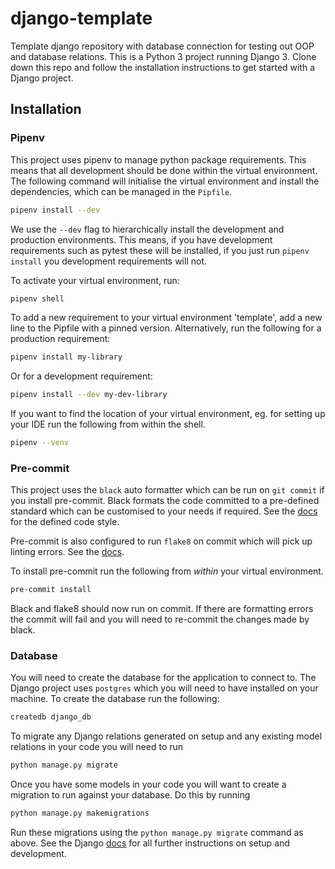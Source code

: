 # django-template
Template django repository with database connection for testing out OOP and database relations.
This is a Python 3 project running Django 3. Clone down this repo and follow the installation instructions
to get started with a Django project.

## Installation

### Pipenv
This project uses pipenv to manage python package requirements. This means that all development should be done
within the virtual environment. The following command will initialise the virtual environment and install the
dependencies, which can be managed in the `Pipfile`.

```bash
pipenv install --dev
```

We use the `--dev` flag to hierarchically install the development and production environments. This means,
if you have development requirements such as pytest these will be installed, if you just run `pipenv install`
you development requirements will not.

To activate your virtual environment, run:

```bash
pipenv shell
```

To add a new requirement to your virtual environment 'template', add a new line to the Pipfile
with a pinned version. Alternatively, run the following for a production requirement:

```bash
pipenv install my-library
```

Or for a development requirement:

```bash
pipenv install --dev my-dev-library
```

If you want to find the location of your virtual environment, eg. for setting up your IDE run the
following from within the shell.

```bash
pipenv --venv
```

### Pre-commit
This project uses the `black` auto formatter which can be run on `git commit` if you install pre-commit.
Black formats the code committed to a pre-defined standard which can be customised to your needs if required.
See the [docs](https://black.readthedocs.io/en/stable/) for the defined code style.

Pre-commit is also configured to run `flake8` on commit which will pick up linting errors. See the [docs](https://pypi.org/project/flake8/).

To install pre-commit run the following from *within* your virtual environment.

```bash
pre-commit install
```

Black and flake8 should now run on commit. If there are formatting errors the commit will fail and you will
need to re-commit the changes made by black.

### Database
You will need to create the database for the application to connect to. The Django project uses `postgres` which
you will need to have installed on your machine. To create the database run the following:

```bash
createdb django_db
```

To migrate any Django relations generated on setup and any existing model relations in your code you will need to run

```bash
python manage.py migrate
```

Once you have some models in your code you will want to create a migration to run against your database.
Do this by running

```bash
python manage.py makemigrations
```

Run these migrations using the `python manage.py migrate` command as above. See the Django [docs](https://docs.djangoproject.com/en/3.0/)
for all further instructions on setup and development.
